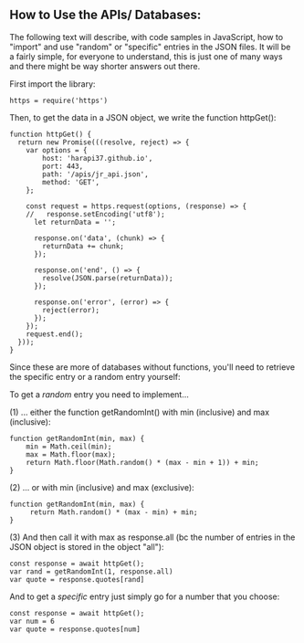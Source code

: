 ## How to Use the APIs/ Databases:

The following text will describe, with code samples in JavaScript, how to "import" and use "random" or "specific" entries in the JSON files.
It will be a fairly simple, for everyone to understand, this is just one of many ways and there might be way shorter answers out there.

First import the library:

```
https = require('https')
```

Then, to get the data in a JSON object, we write the function httpGet():

```
function httpGet() {
  return new Promise(((resolve, reject) => {
    var options = {
        host: 'harapi37.github.io',
        port: 443,
        path: '/apis/jr_api.json',
        method: 'GET',
    };
    
    const request = https.request(options, (response) => {
    //   response.setEncoding('utf8');
      let returnData = '';

      response.on('data', (chunk) => {
        returnData += chunk;
      });

      response.on('end', () => {
        resolve(JSON.parse(returnData));
      });

      response.on('error', (error) => {
        reject(error);
      });
    });
    request.end();
  }));
}
```

Since these are more of databases without functions, you'll need to retrieve the specific entry or a random entry yourself:

To get a _random_ entry you need to implement... 

(1) ... either the function getRandomInt() with min (inclusive) and max (inclusive):

```
function getRandomInt(min, max) {
    min = Math.ceil(min);
    max = Math.floor(max);
    return Math.floor(Math.random() * (max - min + 1)) + min;
}
```

(2) ... or with min (inclusive) and max (exclusive):

```
function getRandomInt(min, max) {
     return Math.random() * (max - min) + min;
}
```

(3) And then call it with max as response.all (bc the number of entries in the JSON object is stored in the object "all"):

```
const response = await httpGet();
var rand = getRandomInt(1, response.all)
var quote = response.quotes[rand]
```

And to get a _specific_ entry just simply go for a number that you choose:
```
const response = await httpGet();
var num = 6
var quote = response.quotes[num]
```
